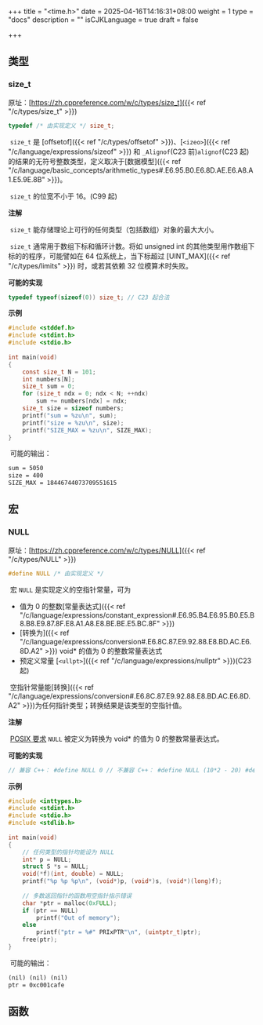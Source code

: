 +++
title = "<time.h>"
date = 2025-04-16T14:16:31+08:00
weight = 1
type = "docs"
description = ""
isCJKLanguage = true
draft = false

+++

## 类型








### size_t

原址：[https://zh.cppreference.com/w/c/types/size_t]({{< ref "/c/types/size_t" >}})

```c
typedef /* 由实现定义 */ size_t;
```

​	`size_t` 是 [offsetof]({{< ref "/c/types/offsetof" >}})、[`<izeo>`]({{< ref "/c/language/expressions/sizeof" >}}) 和 `_Alignof`(C23 前)`alignof`(C23 起) 的结果的无符号整数类型，定义取决于[数据模型]({{< ref "/c/language/basic_concepts/arithmetic_types#.E6.95.B0.E6.8D.AE.E6.A8.A1.E5.9E.8B" >}})。

​	`size_t` 的位宽不小于 16。(C99 起)

**注解**

​	`size_t` 能存储理论上可行的任何类型（包括数组）对象的最大大小。

​	`size_t` 通常用于数组下标和循环计数。将如 unsigned int 的其他类型用作数组下标的的程序，可能譬如在 64 位系统上，当下标超过 [UINT_MAX]({{< ref "/c/types/limits" >}}) 时，或若其依赖 32 位模算术时失败。

**可能的实现**

```c
typedef typeof(sizeof(0)) size_t; // C23 起合法
```

**示例**



```c
#include <stddef.h>
#include <stdint.h>
#include <stdio.h>
 
int main(void)
{
    const size_t N = 101;
    int numbers[N];
    size_t sum = 0;
    for (size_t ndx = 0; ndx < N; ++ndx)
        sum += numbers[ndx] = ndx;
    size_t size = sizeof numbers;
    printf("sum = %zu\n", sum);
    printf("size = %zu\n", size);
    printf("SIZE_MAX = %zu\n", SIZE_MAX);
}
```

​	可能的输出：

```txt
sum = 5050
size = 400
SIZE_MAX = 18446744073709551615
```

## 宏








### NULL

原址：[https://zh.cppreference.com/w/c/types/NULL]({{< ref "/c/types/NULL" >}})

```c
#define NULL /* 由实现定义 */
```

​	宏 `NULL` 是实现定义的空指针常量，可为

- 值为 0 的整数[常量表达式]({{< ref "/c/language/expressions/constant_expression#.E6.95.B4.E6.95.B0.E5.B8.B8.E9.87.8F.E8.A1.A8.E8.BE.BE.E5.BC.8F" >}})
- [转换为]({{< ref "/c/language/expressions/conversion#.E6.8C.87.E9.92.88.E8.BD.AC.E6.8D.A2" >}}) void* 的值为 0 的整数常量表达式
- 预定义常量 [`<ullpt>`]({{< ref "/c/language/expressions/nullptr" >}})(C23 起)

​	空指针常量能[转换]({{< ref "/c/language/expressions/conversion#.E6.8C.87.E9.92.88.E8.BD.AC.E6.8D.A2" >}})为任何指针类型；转换结果是该类型的空指针值。

**注解**

​	[POSIX 要求](https://pubs.opengroup.org/onlinepubs/9699919799/basedefs/stddef.h.html) `NULL` 被定义为转换为 void* 的值为 0 的整数常量表达式。

**可能的实现**

```C
// 兼容 C++： #define NULL 0 // 不兼容 C++： #define NULL (10*2 - 20) #define NULL ((void*)0) // C23 起（与 C++11 及之后兼容） #define NULL nullptr
```

**示例**



```c
#include <inttypes.h>
#include <stdint.h>
#include <stdio.h>
#include <stdlib.h>
 
int main(void)
{
    // 任何类型的指针均能设为 NULL
    int* p = NULL;
    struct S *s = NULL;
    void(*f)(int, double) = NULL;
    printf("%p %p %p\n", (void*)p, (void*)s, (void*)(long)f);
 
    // 多数返回指针的函数用空指针指示错误
    char *ptr = malloc(0xFULL);
    if (ptr == NULL)
        printf("Out of memory");
    else
        printf("ptr = %#" PRIxPTR"\n", (uintptr_t)ptr);
    free(ptr);
}
```

​	可能的输出：

```txt
(nil) (nil) (nil)
ptr = 0xc001cafe
```

## 函数

